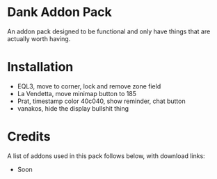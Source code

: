 # Dank Addon Pack
An addon pack designed to be functional and only have things that are actually worth having.

# Installation
- EQL3, move to corner, lock and remove zone field
- La Vendetta, move minimap button to 185
- Prat, timestamp color 40c040, show reminder, chat button
- vanakos, hide the display bullshit thing

# Credits
A list of addons used in this pack follows below, with download links:

- Soon
